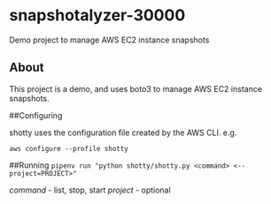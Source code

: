 # snapshotalyzer-30000
Demo project to manage AWS EC2 instance snapshots


## About
This project is a demo, and uses boto3 to manage AWS EC2 instance snapshots.

##Configuring

shotty uses the configuration file created by the AWS CLI. e.g.

`aws configure --profile shotty`

##Running
`pipenv run "python shotty/shotty.py <command> <--project=PROJECT>"`

*command* - list, stop, start
*project* - optional
